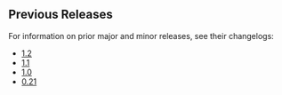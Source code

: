 ## Previous Releases
For information on prior major and minor releases, see their changelogs:
- [1.2](https://github.com/dbt-labs/dbt-spark/blob/1.2.latest/CHANGELOG.md)
- [1.1](https://github.com/dbt-labs/dbt-spark/blob/1.1.latest/CHANGELOG.md)
- [1.0](https://github.com/dbt-labs/dbt-spark/blob/1.0.latest/CHANGELOG.md)
- [0.21](https://github.com/dbt-labs/dbt-spark/blob/0.21.latest/CHANGELOG.md)
